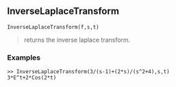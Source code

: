 ## InverseLaplaceTransform

```
InverseLaplaceTransform(f,s,t)
```

> returns the inverse laplace transform.

### Examples 
```  
>> InverseLaplaceTransform(3/(s-1)+(2*s)/(s^2+4),s,t)
3*E^t+2*Cos(2*t)
```